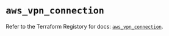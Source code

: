 # `aws_vpn_connection`

Refer to the Terraform Registory for docs: [`aws_vpn_connection`](https://registry.terraform.io/providers/hashicorp/aws/3.76.1/docs/resources/vpn_connection).

